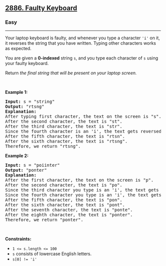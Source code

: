 <h2><a href="https://leetcode.com/problems/faulty-keyboard">2886. Faulty Keyboard</a></h2><h3>Easy</h3><hr><p>Your laptop keyboard is faulty, and whenever you type a character <code>&#39;i&#39;</code> on it, it reverses the string that you have written. Typing other characters works as expected.</p>

<p>You are given a <strong>0-indexed</strong> string <code>s</code>, and you type each character of <code>s</code> using your faulty keyboard.</p>

<p>Return <em>the final string that will be present on your laptop screen.</em></p>

<p>&nbsp;</p>
<p><strong class="example">Example 1:</strong></p>

<pre>
<strong>Input:</strong> s = &quot;string&quot;
<strong>Output:</strong> &quot;rtsng&quot;
<strong>Explanation:</strong> 
After typing first character, the text on the screen is &quot;s&quot;.
After the second character, the text is &quot;st&quot;. 
After the third character, the text is &quot;str&quot;.
Since the fourth character is an &#39;i&#39;, the text gets reversed and becomes &quot;rts&quot;.
After the fifth character, the text is &quot;rtsn&quot;. 
After the sixth character, the text is &quot;rtsng&quot;. 
Therefore, we return &quot;rtsng&quot;.
</pre>

<p><strong class="example">Example 2:</strong></p>

<pre>
<strong>Input:</strong> s = &quot;poiinter&quot;
<strong>Output:</strong> &quot;ponter&quot;
<strong>Explanation:</strong> 
After the first character, the text on the screen is &quot;p&quot;.
After the second character, the text is &quot;po&quot;. 
Since the third character you type is an &#39;i&#39;, the text gets reversed and becomes &quot;op&quot;. 
Since the fourth character you type is an &#39;i&#39;, the text gets reversed and becomes &quot;po&quot;.
After the fifth character, the text is &quot;pon&quot;.
After the sixth character, the text is &quot;pont&quot;. 
After the seventh character, the text is &quot;ponte&quot;. 
After the eighth character, the text is &quot;ponter&quot;. 
Therefore, we return &quot;ponter&quot;.</pre>

<p>&nbsp;</p>
<p><strong>Constraints:</strong></p>

<ul>
	<li><code>1 &lt;= s.length &lt;= 100</code></li>
	<li><code>s</code> consists of lowercase English letters.</li>
	<li><code>s[0] != &#39;i&#39;</code></li>
</ul>
